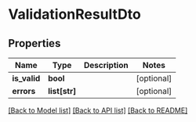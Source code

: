 # ValidationResultDto

## Properties
Name | Type | Description | Notes
------------ | ------------- | ------------- | -------------
**is_valid** | **bool** |  | [optional] 
**errors** | **list[str]** |  | [optional] 

[[Back to Model list]](../README.md#documentation-for-models) [[Back to API list]](../README.md#documentation-for-api-endpoints) [[Back to README]](../README.md)


